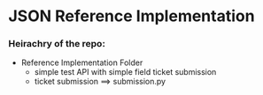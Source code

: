 # JSON Reference Implementation

### Heirachry of the repo:
   * Reference Implementation Folder
     * simple test API with simple field ticket submission
     * ticket submission ==> submission.py
